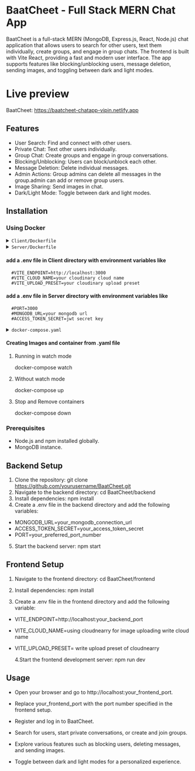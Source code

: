 # BaatCheet - Full Stack MERN Chat App

BaatCheet is a full-stack MERN (MongoDB, Express.js, React, Node.js) chat application that allows users to search for other users, text them individually, create groups, and engage in group chats. The frontend is built with Vite React, providing a fast and modern user interface. The app supports features like blocking/unblocking users, message deletion, sending images, and toggling between dark and light modes.

# Live preview

BaatCheet: https://baatcheet-chatapp-vipin.netlify.app

## Features

- User Search: Find and connect with other users.
- Private Chat: Text other users individually.
- Group Chat: Create groups and engage in group conversations.
- Blocking/Unblocking: Users can block/unblock each other.
- Message Deletion: Delete individual messages.
- Admin Actions: Group admins can delete all messages in the group.admin can add or remove group users.
- Image Sharing: Send images in chat.
- Dark/Light Mode: Toggle between dark and light modes.

## Installation

### Using Docker

<details>
<summary><code>Client/Dockerfile</code></summary>

```Dockerfile

   ARG NODE_VERSION=20.11.0

   # Use the official Node.js 20-alpine as a base image
   FROM node:${NODE_VERSION}-alpine

   # Create app directory
   WORKDIR /app

   # Copy package.json and package-lock.json to take advantage of caching
   COPY package*.json ./

   # Install dependencies
   RUN npm install

   # Copy the rest of the application code
   COPY . .

   # Build the Vite app for production
   # RUN npm run build

   # Expose the port that Vite will use
   EXPOSE 5173

   # Start the Vite development server
   CMD ["npm", "run", "dev"]

```

</details>
<details>
<summary><code>Server/Dockerfile</code></summary>

```Dockerfile

ARG NODE_VERSION=20.11.0

FROM node:${NODE_VERSION}-alpine

# Set working directory
WORKDIR /app

# Copy package.json and package-lock.json
COPY package*.json ./

# Install dependencies
RUN npm install

# Copy the rest of the application code
COPY . .

# Expose the application port
EXPOSE 3000

# Start the backend server
CMD ["npm", "start"]

```

</details>

#### add a .env file in Client directory with environment variables like

      #VITE_ENDPOINT=http://localhost:3000
      #VITE_CLOUD_NAME=your cloudinary cloud name
      #VITE_UPLOAD_PRESET=your cloudinary upload preset

#### add a .env file in Server directory with environment variables like

      #PORT=3000
      #MONGODB_URL=your mongodb url
      #ACCESS_TOKEN_SECRET=jwt secret key

<details>
<summary><code>docker-compose.yaml</code></summary>

```dockerfile

# specify the version of docker-compose
version: "3.8"

# define the services/containers to be run
services:
  # define the frontend service
  # we can use any name for the service. A standard naming convention is to use "web" for the frontend
  web:
    # we use depends_on to specify that service depends on another service
    # in this case, we specify that the web depends on the Server service
    # this means that the Server service will be started before the web service
    depends_on:
      - server
    # specify the build context for the web service
    # this is the directory where the Dockerfile for the web service is located
    build: ./Client
    # specify the ports to expose for the web service
    # the first number is the port on the host machine
    # the second number is the port inside the container
    ports:
      - 5173:5173
    # specify the environment variables for the web service
    # these environment variables will be available inside the container
    env_file:
      - ./Client/.env

      # add a .env file in the Client directory with environment variables like
         #VITE_ENDPOINT=http://localhost:3000
         #VITE_CLOUD_NAME=your cloudinary cloud name
         #VITE_UPLOAD_PRESET=your cloudinary upload preset

    # this is for docker compose watch mode
    # anything mentioned under develop will be watched for changes by docker compose watch and it will perform the action mentioned
    develop:
      # we specify the files to watch for changes
      watch:
        # it'll watch for changes in package.json and package-lock.json and rebuild the container if there are any changes
        - path: ./Client/package.json
          action: rebuild
        - path: ./Client/package-lock.json
          action: rebuild
        # it'll watch for changes in the Client directory and sync the changes with the container real time
        - path: ./Client
          target: /app
          action: sync

  # define the server service/container
  server:
    # api service depends on the db service so the db service will be started before the server service
    depends_on:
      - db

    # specify the build context for the server service
    build: ./Server

    # specify the ports to expose for the Server service
    # the first number is the port on the host machine
    # the second number is the port inside the container
    ports:
      - 3000:3000

    # specify environment variables for the Server service
    # for demo purposes, we're using a local mongodb instance
    env_file:
      - ./Server/.env

      # add a .env file in the Server directory with environment variables like
         #PORT=3000
         #MONGODB_URL=your mongodb url
         #ACCESS_TOKEN_SECRET=jwt secret key

    # establish docker compose watch mode for the Server service
    develop:
      # specify the files to watch for changes
      watch:
        # it'll watch for changes in package.json and package-lock.json and rebuild the container and image if there are any changes
        - path: ./Server/package.json
          action: rebuild
        - path: ./Server/package-lock.json
          action: rebuild

        # it'll watch for changes in the Server directory and sync the changes with the container real time
        - path: ./Server
          target: /app
          action: sync

  # define the db service
  db:
    # specify the image to use for the db service from docker hub. If we have a custom image, we can specify that in this format
    # In the above two services, we're using the build context to build the image for the service from the Dockerfile so we specify the image as "build: ./frontend" or "build: ./backend".
    # but for the db service, we're using the image from docker hub so we specify the image as "image: mongo:latest"
    # you can find the image name and tag for mongodb from docker hub here: https://hub.docker.com/_/mongo
    image: mongo:latest

    # specify the ports to expose for the db service
    # generally, we do this in Server service using mongodb atlas. But for demo purposes, we're using a local mongodb instance
    # usually, mongodb runs on port 27017. So we're exposing the port 27017 on the host machine and mapping it to the port 27017 inside the container
    ports:
      - 27017:27017

    # specify the volumes to mount for the db service
    # we're mounting the volume named "chatDB" inside the container at /data/db directory
    # this is done so that the data inside the mongodb container is persisted even if the container is stopped
    volumes:
      - chatDB:/data/db

# define the volumes to be used by the services
volumes:
  chatDB:

```

</details>

#### Creating Images and container from .yaml file

1.  Running in watch mode

    docker-compose watch

2.  Without watch mode

    docker-compose up

3.  Stop and Remove containers

    docker-compose down

### Prerequisites

- Node.js and npm installed globally.
- MongoDB instance.

## Backend Setup

1. Clone the repository:
   git clone https://github.com/yourusername/BaatCheet.git
2. Navigate to the backend directory:
   cd BaatCheet/backend
3. Install dependencies:
   npm install
4. Create a .env file in the backend directory and add the following variables:

- MONGODB_URL=your_mongodb_connection_url
- ACCESS_TOKEN_SECRET=your_access_token_secret
- PORT=your_preferred_port_number

5. Start the backend server: npm start

## Frontend Setup

1. Navigate to the frontend directory:
   cd BaatCheet/frontend

2. Install dependencies:
   npm install

3. Create a .env file in the frontend directory and add the following variable:

- VITE_ENDPOINT=http://localhost:your_backend_port

* VITE_CLOUD_NAME=using cloudnearry for image uploading write cloud name

* VITE_UPLOAD_PRESET= write upload preset of cloudnearry

  4.Start the frontend development server: npm run dev

## Usage

- Open your browser and go to http://localhost:your_frontend_port.

- Replace your_frontend_port with the port number specified in the frontend setup.

- Register and log in to BaatCheet.

- Search for users, start private conversations, or create and join groups.

- Explore various features such as blocking users, deleting messages, and sending images.

- Toggle between dark and light modes for a personalized experience.
